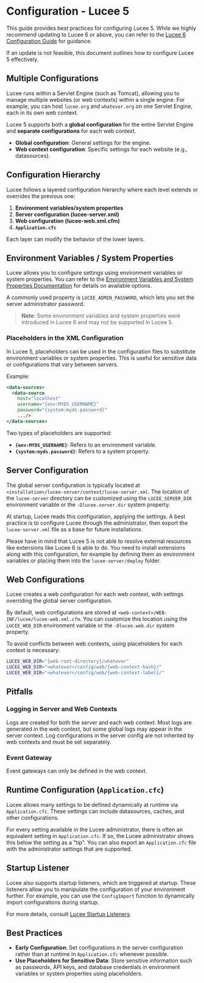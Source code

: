 
<!--
{
  "title": "Configuration Lucee 5",
  "id": "config-lucee5",
  "categories": ["configuration"],
  "description": "Best practices for configuring Lucee 5 environments.",
  "keywords": ["configuration", "config", "lucee-server.xml", "lucee-web.xml", "Lucee 5"],
  "categories": [
    "server"
  ]
}
-->

# Configuration - Lucee 5

This guide provides best practices for configuring Lucee 5. While we highly recommend updating to Lucee 6 or above,
you can refer to the [Lucee 6 Configuration Guide](https://github.com/lucee/lucee-docs/blob/master/docs/recipes/configuration.md) for guidance.

If an update is not feasible, this document outlines how to configure Lucee 5 effectively.

## Multiple Configurations

Lucee runs within a Servlet Engine (such as Tomcat), allowing you to manage multiple websites (or web contexts) within a single engine.
For example, you can host `lucee.org` and `whatever.org` on one Servlet Engine, each in its own web context.

Lucee 5 supports both a **global configuration** for the entire Servlet Engine and **separate configurations** for each web context.

- **Global configuration**: General settings for the engine.
- **Web context configuration**: Specific settings for each website (e.g., datasources).

## Configuration Hierarchy

Lucee follows a layered configuration hierarchy where each level extends or overrides the previous one:

1. **Environment variables/system properties**
2. **Server configuration (lucee-server.xml)**
3. **Web configuration (lucee-web.xml.cfm)**
4. **`Application.cfc`**

Each layer can modify the behavior of the lower layers.

## Environment Variables / System Properties

Lucee allows you to configure settings using environment variables or system properties.
You can refer to the [Environment Variables and System Properties Documentation](https://github.com/lucee/lucee-docs/blob/master/docs/recipes/environment-variables-system-properties.md) for details on available options.

A commonly used property is `LUCEE_ADMIN_PASSWORD`, which lets you set the server administrator password.

> **Note**: Some environment variables and system properties were introduced in Lucee 6 and may not be supported in Lucee 5.

### Placeholders in the XML Configuration

In Lucee 5, placeholders can be used in the configuration files to substitute environment variables or system properties. This is useful for sensitive data or configurations that vary between servers.

Example:

```xml
<data-sources>
  <data-source
    host="localhost"
    username="{env:MYDS_USERNAME}"
    password="{system:myds.password}" 
    .../>
</data-sources>
```

Two types of placeholders are supported:

- **`{env:MYDS_USERNAME}`**: Refers to an environment variable.
- **`{system:myds.password}`**: Refers to a system property.

## Server Configuration

The global server configuration is typically located at `<installation>/lucee-server/context/lucee-server.xml`. 
The location of the `lucee-server` directory can be customized using the `LUCEE_SERVER_DIR` environment 
variable or the `-Dlucee.server.dir` system property.

At startup, Lucee reads this configuration, applying the settings. 
A best practice is to configure Lucee through the administrator, then export the 
`lucee-server.xml` file as a base for future installations.

Please have in mind that Lucee 5 is not able to resolve external resources like extensions like Lucee 6 is able to do.
You need to install extensions along with this configuration, for example by defining them as environment variables or placing them into the `lucee-server/deploy` folder.

## Web Configurations

Lucee creates a web configuration for each web context, with settings overriding the global 
server configuration.

By default, web configurations are stored at `<web-context>/WEB-INF/lucee/lucee-web.xml.cfm`. You can customize 
this location using the `LUCEE_WEB_DIR` environment variable or the `-Dlucee.web.dir` system property.

To avoid conflicts between web contexts, using placeholders for each context is necessary:

```bash
LUCEE_WEB_DIR="{web-root-directory}/whatever"
LUCEE_WEB_DIR="<whatever>/config/web/{web-context-hash}/"
LUCEE_WEB_DIR="<whatever>/config/web/{web-context-label}/"
```

## Pitfalls

### Logging in Server and Web Contexts

Logs are created for both the server and each web context. Most logs are generated in 
the web context, but some global logs may appear in the server context. Log configurations in the server config 
are not inherited by web contexts and must be set separately.

### Event Gateway

Event gateways can only be defined in the web context.

## Runtime Configuration (`Application.cfc`)

Lucee allows many settings to be defined dynamically at runtime via `Application.cfc`. These settings can include 
datasources, caches, and other configurations.

For every setting available in the Lucee administrator, there is often an equivalent setting in `Application.cfc`. 
If so, the Lucee administrator shows this below the setting as a "tip". You can also export an `Application.cfc` file 
with the administrator settings that are supported.

## Startup Listener

Lucee also supports startup listeners, which are triggered at startup. These listeners allow you to manipulate 
the configuration of your environment further. For example, you can use the `ConfigImport` function to dynamically 
import configurations during startup.

For more details, consult [Lucee Startup Listeners](https://github.com/lucee/lucee-docs/blob/master/docs/recipes/startup-listeners-code.md).

## Best Practices

- **Early Configuration**: Set configurations in the server configuration rather than at runtime in `Application.cfc` 
whenever possible.
- **Use Placeholders for Sensitive Data**: Store sensitive information such as passwords, API keys, and database credentials 
in environment variables or system properties using placeholders.
